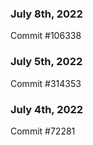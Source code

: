 ### July 8th, 2022

Commit #106338

### July 5th, 2022

Commit #314353


### July 4th, 2022

Commit #72281
